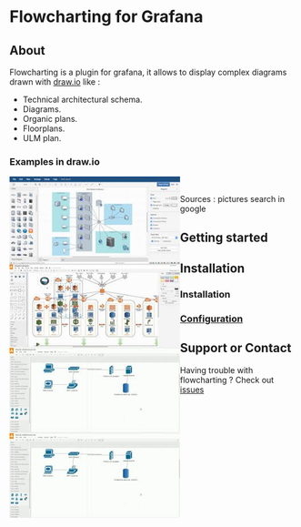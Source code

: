 <head>
<script async src="https://www.googletagmanager.com/gtag/js?id=UA-138454052-1"></script>
  <script>
    window.dataLayer = window.dataLayer || [];
    function gtag(){dataLayer.push(arguments);}
    gtag('js', new Date());
    gtag('config', 'UA-138454052-1');
  </script>
</head>

# Flowcharting for Grafana

## About
Flowcharting is a plugin for grafana, it allows to display complex diagrams drawn with [draw.io](https://draw.io/) like :
  * Technical architectural schema.
  * Diagrams.
  * Organic plans.
  * Floorplans.
  * ULM plan.

### Examples in draw.io
<img style="border:0px;margin:0px;float:left;width:300px;height:150px;" src="images/drawio_example1.jpg"/>
<img style="border:0px;margin:0px;float:left;width:300px;height:150px;" src="images/drawio_example2.jpg"/>
<img style="border:0px;margin:0px;float:left;width:300px;height:150px;" src="images/drawio_example3.jpg"/>
<img style="border:0px;margin:0px;float:left;width:300px;height:150px;" src="images/drawio_example3.jpg"/>
<br/>

Sources : pictures search in google  

## Getting started

## Installation

### Installation

### [Configuration](./SETUP.md)

## Support or Contact

Having trouble with flowcharting ? Check out [issues](https://github.com/algenty/grafana-flowcharting/issues)